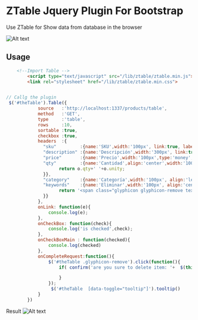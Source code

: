 # ZTable Jquery Plugin For Bootstrap

Use ZTable for Show data from database in the browser

![Alt text](https://s3.amazonaws.com/f.cl.ly/items/111g2O0M0s1p412L383r/Screen%20Shot%202015-09-09%20at%2012.51.09%20PM.png "Optional title")

## Usage

```html
	<!--Import Table -->
		<script type="text/javascript" src="/lib/ztable/ztable.min.js"></script>
		<link rel="stylesheet" href="/lib/ztable/ztable.min.css">

```


```js

// Callg the plugin 
 $('#theTable').Table({
  			source   :'http://localhost:1337/products/table',
  			method   :'GET',
  			type     :'table',
  			rows     :10,
  			sortable :true,
  			checkbox :true,
  			headers  :{
		      "sku"			:{name:'SKU',width:'100px', link:true, label :'danger', title:"Click to view details"},
		      "description" :{name:'Descripción',width:'300px', link:true, title:"Click to view details"},
		      "price"		:{name:'Precio',width:'100px',type:'money', align:'right'},
		      "qty"			:{name:'Cantidad',align:'center',width:'100px', value:function(i,o){
		      		return o.qty+' '+o.unity;
		      }}, 	
		      "category"    :{name:'Categoría',width:'100px', align:'left', label:'success'}, 
		      "keywords"	:{name:'Eliminar',width:'100px', align:'center', sort:false, value:function(i,o) {
		      		return '<span class="glyphicon glyphicon-remove text-danger ztable-cursor" data-value="'+o.sku+'" data-toggle="tooltip" data-placement="left" title="Click to delete this item"></span>';
		      }}
		    }, 
		    onLink: function(e){
		    	console.log(e);
		    },
		    onCheckBox: function(check){
		    	console.log('is checked',check);
		    },
		    onCheckBoxMain : function(checked){
		    	console.log(checked)
		    },
		    onCompleteRequest:function(){
		    	$('#theTable .glyphicon-remove').click(function(){		    		
		    		if( confirm('are you sure to delete item: '+  $(this).attr('data-value') )  ) {

		    		}
		    	});
		    	 $('#theTable  [data-toggle="tooltip"]').tooltip()
		    }
  		})
```


Result
![Alt text](https://s3.amazonaws.com/f.cl.ly/items/3n310j1C253o1d303I3F/Screen%20Shot%202015-09-09%20at%2012.48.23%20PM.png "Optional title")

